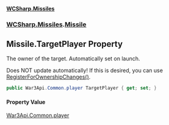 #### [WCSharp.Missiles](README.md 'README')
### [WCSharp.Missiles](WCSharp.Missiles.md 'WCSharp.Missiles').[Missile](WCSharp.Missiles.Missile.md 'WCSharp.Missiles.Missile')

## Missile.TargetPlayer Property

The owner of the target. Automatically set on launch.  
  
Does NOT update automatically! If this is desired, you can use [RegisterForOwnershipChanges()](WCSharp.Missiles.MissileSystem.RegisterForOwnershipChanges().md 'WCSharp.Missiles.MissileSystem.RegisterForOwnershipChanges()').

```csharp
public War3Api.Common.player TargetPlayer { get; set; }
```

#### Property Value
[War3Api.Common.player](https://docs.microsoft.com/en-us/dotnet/api/War3Api.Common.player 'War3Api.Common.player')